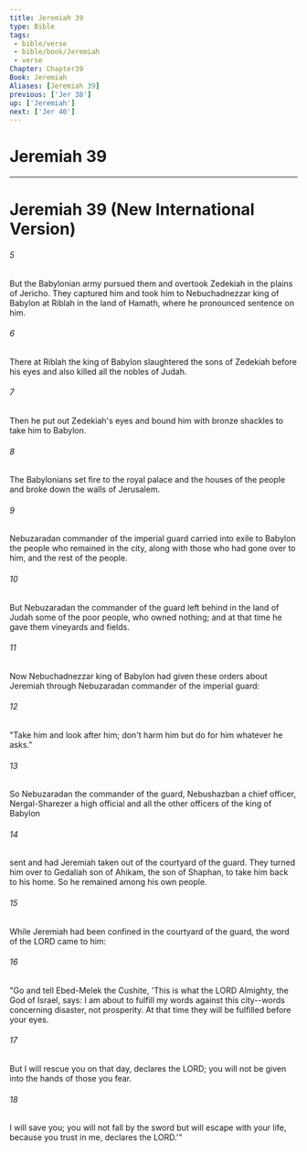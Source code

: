 ```yaml
---
title: Jeremiah 39
type: Bible
tags:
 - bible/verse
 - bible/book/Jeremiah
 - verse
Chapter: Chapter39
Book: Jeremiah
Aliases: [Jeremiah 39]
previous: ['Jer 38']
up: ['Jeremiah']
next: ['Jer 40']
---
```

# Jeremiah 39

***
# Jeremiah 39 (New International Version) 

###### 5 
But the Babylonian army pursued them and overtook Zedekiah in the plains of Jericho. They captured him and took him to Nebuchadnezzar king of Babylon at Riblah in the land of Hamath, where he pronounced sentence on him. 

###### 6 
There at Riblah the king of Babylon slaughtered the sons of Zedekiah before his eyes and also killed all the nobles of Judah. 

###### 7 
Then he put out Zedekiah's eyes and bound him with bronze shackles to take him to Babylon. 

###### 8 
The Babylonians set fire to the royal palace and the houses of the people and broke down the walls of Jerusalem. 

###### 9 
Nebuzaradan commander of the imperial guard carried into exile to Babylon the people who remained in the city, along with those who had gone over to him, and the rest of the people. 

###### 10 
But Nebuzaradan the commander of the guard left behind in the land of Judah some of the poor people, who owned nothing; and at that time he gave them vineyards and fields. 

###### 11 
Now Nebuchadnezzar king of Babylon had given these orders about Jeremiah through Nebuzaradan commander of the imperial guard: 

###### 12 
"Take him and look after him; don't harm him but do for him whatever he asks." 

###### 13 
So Nebuzaradan the commander of the guard, Nebushazban a chief officer, Nergal-Sharezer a high official and all the other officers of the king of Babylon 

###### 14 
sent and had Jeremiah taken out of the courtyard of the guard. They turned him over to Gedaliah son of Ahikam, the son of Shaphan, to take him back to his home. So he remained among his own people. 

###### 15 
While Jeremiah had been confined in the courtyard of the guard, the word of the LORD came to him: 

###### 16 
"Go and tell Ebed-Melek the Cushite, 'This is what the LORD Almighty, the God of Israel, says: I am about to fulfill my words against this city--words concerning disaster, not prosperity. At that time they will be fulfilled before your eyes. 

###### 17 
But I will rescue you on that day, declares the LORD; you will not be given into the hands of those you fear. 

###### 18 
I will save you; you will not fall by the sword but will escape with your life, because you trust in me, declares the LORD.'" 
